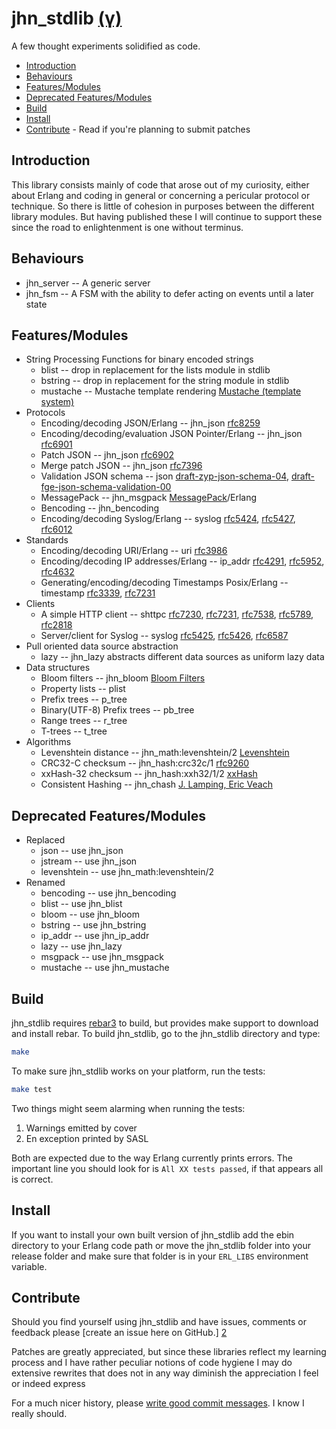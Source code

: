 jhn_stdlib [(γ)][5]
==========

A few thought experiments solidified as code.

  * [Introduction](#introduction)
  * [Behaviours](#behaviours)
  * [Features/Modules](#features)
  * [Deprecated Features/Modules](#deprecated)
  * [Build](#build)
  * [Install](#install)
  * [Contribute](#contribute) - Read if you're planning to submit patches

<a name='introduction'>

Introduction
------------

This library consists mainly of code that arose out of my curiosity, either
about Erlang and coding in general or concerning a pericular protocol or
technique. So there is little of cohesion in purposes between the different
library modules. But having published these I will continue to support these
since the road to enlightenment is one without terminus.

Behaviours
--------

  * jhn_server -- A generic server
  * jhn_fsm -- A FSM with the ability to defer acting on events until
    a later state

<a name='features'>

Features/Modules
--------

  * String Processing Functions for binary encoded strings
    * blist -- drop in replacement for the lists module in stdlib
    * bstring -- drop in replacement for the string module in stdlib
    * mustache -- Mustache template rendering [Mustache (template system)][37]
  * Protocols
    * Encoding/decoding JSON/Erlang  -- jhn_json [rfc8259][30]
    * Encoding/decoding/evaluation JSON Pointer/Erlang  -- jhn_json [rfc6901][8]
    * Patch JSON -- jhn_json [rfc6902][31]
    * Merge patch JSON -- jhn_json [rfc7396][32]
    * Validation JSON schema -- json [draft-zyp-json-schema-04][10],
                                     [draft-fge-json-schema-validation-00][11]
    * MessagePack -- jhn_msgpack [MessagePack][12]/Erlang
    * Bencoding -- jhn_bencoding
    * Encoding/decoding Syslog/Erlang -- syslog [rfc5424][13],
                                                [rfc5427][14],
                                                [rfc6012][29]
  * Standards
    * Encoding/decoding URI/Erlang -- uri [rfc3986][15]
    * Encoding/decoding IP addresses/Erlang -- ip_addr [rfc4291][16],
                                                       [rfc5952][17],
                                                       [rfc4632][18]
    * Generating/encoding/decoding Timestamps Posix/Erlang -- timestamp
                                                              [rfc3339][19],
                                                              [rfc7231][21]
  * Clients
    * A simple HTTP client -- shttpc [rfc7230][20], [rfc7231][21],
                                     [rfc7538][22], [rfc5789][23],
                                     [rfc2818][24]
    * Server/client for Syslog -- syslog [rfc5425][25], [rfc5426][26],
                                         [rfc6587][27]
  * Pull oriented data source abstraction
    * lazy -- jhn_lazy abstracts different data sources as uniform lazy data
  * Data structures
    * Bloom filters -- jhn_bloom [Bloom Filters][36]
    * Property lists -- plist
    * Prefix trees -- p_tree
    * Binary(UTF-8) Prefix trees -- pb_tree
    * Range trees -- r_tree
    * T-trees -- t_tree
  * Algorithms
    * Levenshtein distance -- jhn_math:levenshtein/2 [Levenshtein][35]
    * CRC32-C checksum -- jhn_hash:crc32c/1 [rfc9260][33]
    * xxHash-32 checksum -- jhn_hash:xxh32/1/2 [xxHash][34]
    * Consistent Hashing -- jhn_chash [J. Lamping, Eric Veach][28]

<a name='deprecated'>

Deprecated Features/Modules
--------

  * Replaced
    * json -- use jhn_json
    * jstream -- use jhn_json
    * levenshtein -- use jhn_math:levenshtein/2
  * Renamed
    * bencoding -- use jhn_bencoding
    * blist -- use jhn_blist
    * bloom -- use jhn_bloom
    * bstring -- use jhn_bstring
    * ip_addr -- use jhn_ip_addr
    * lazy -- use jhn_lazy
    * msgpack -- use jhn_msgpack
    * mustache -- use jhn_mustache


<a name='build'>

Build
-----

jhn_stdlib requires [rebar3][1] to build, but provides make support to download
and install rebar. To build jhn_stdlib, go to the jhn_stdlib directory and type:

```sh
make
```

To make sure jhn_stdlib works on your platform, run the tests:

```sh
make test
```

Two things might seem alarming when running the tests:

  1. Warnings emitted by cover
  2. En exception printed by SASL

Both are expected due to the way Erlang currently prints errors. The
important line you should look for is `All XX tests passed`, if that
appears all is correct.


<a name='install'>

Install
-------

If you want to install your own built version of jhn_stdlib add the ebin
directory to your Erlang code path or move the jhn_stdlib folder into your
release folder and make sure that folder is in your `ERL_LIBS`
environment variable.


<a name='contribute'>

Contribute
----------

Should you find yourself using jhn_stdlib and have issues, comments or
feedback please [create an issue here on GitHub.] [2]

Patches are greatly appreciated, but since these libraries reflect my
learning process and I have rather peculiar notions of code hygiene
I may do extensive rewrites that does not in any way diminish the
appreciation I feel or indeed express

For a much nicer history, please [write good commit messages][4].
I know I really should.

  [1]: https://github.com/erlang/rebar3
       "Rebar3 - A build tool for Erlang"
  [2]: http://github.com/JanHenryNystrom/jhn_stdlib/issues
       "jhn_stdlib issues"
  [4]: http://github.com/erlang/otp/wiki/Writing-good-commit-messages
       "Erlang/OTP commit messages"
  [5]: http://en.wikipedia.org/wiki/Software_release_life_cycle
       "Software release life cycle"
  [6]: http://www.ietf.org/rfc/rfc4627.txt
       "The application/json Media Type for JavaScript Object Notation (JSON)"
  [7]: http://www.ietf.org/rfc/rfc7159.txt
       "The JavaScript Object Notation (JSON) Data Interchange Format"
  [8]: http://www.ietf.org/rfc/rfc6901.txt
       "JavaScript Object Notation (JSON) Pointer"
  [10]: http://tools.ietf.org/id/draft-zyp-json-schema-04.txt
       "JSON Schema: core definitions and terminology"
  [11]: http://tools.ietf.org/id/draft-fge-json-schema-validation-00.txt
       "JSON Schema: interactive and non interactive validation"
  [12]: http://msgpack.org/
       "An efficient binary serialization format"
  [13]: http://www.ietf.org/rfc/rfc5424.txt
       "The Syslog Protocol"
  [14]: http://www.ietf.org/rfc/rfc5427.txt
       "Textual Conventions for Syslog Management"
  [15]: http://www.ietf.org/rfc/rfc3986.txt
       "Uniform Resource Identifier (URI): Generic Syntax"
  [16]: http://www.ietf.org/rfc/rfc4291.txt
       "IP Version 6 Addressing Architecture"
  [17]: http://www.ietf.org/rfc/rfc5952.txt
       "A Recommendation for IPv6 Address Text Representation"
  [18]: http://www.ietf.org/rfc/rfc4632.txt
       "Classless Inter-domain Routing (CIDR): The Internet Address Assignment and Aggregation Plan"
  [19]: http://www.ietf.org/rfc/rfc3339.txt
       "Date and Time on the Internet: Timestamps"
  [20]: http://www.ietf.org/rfc/rfc7230.txt
       "Hypertext Transfer Protocol (HTTP/1.1): Message Syntax and Routing"
  [21]: http://www.ietf.org/rfc/rfc7231.txt
       "Hypertext Transfer Protocol (HTTP/1.1): Semantics and Content"
  [22]: http://www.ietf.org/rfc/rfc7538.txt
       "The Hypertext Transfer Protocol Status Code 308 (Permanent Redirect)"
  [23]: http://www.ietf.org/rfc/rfc5789.txt
       "PATCH Method for HTTP"
  [24]: http://www.ietf.org/rfc/rfc2818.txt
       "HTTP Over TLS (rfc2818)"
  [25]: http://www.ietf.org/rfc/rfc5425.txt
       "Transport Layer Security (TLS) Transport Mapping for Syslog"
  [26]: http://www.ietf.org/rfc/rfc5426.txt
       "Transmission of Syslog Messages over UDP"
  [27]: http://www.ietf.org/rfc/rfc6587.txt
       "Transmission of Syslog Messages over TCP"
  [28]: https://arxiv.org/ftp/arxiv/papers/1406/1406.2294.pdf
       "A Fast, Minimal Memory, Consistent Hash Algorithm, John Lamping, Eric Veach"
  [29]: http://www.ietf.org/rfc/rfc6012.txt
        "Datagram Transport Layer Security (DTLS) Transport Mapping for Syslog"
  [30]: http://www.ietf.org/rfc/rfc8259.txt
        "The JavaScript Object Notation (JSON) Data Interchange Format"
  [31]: http://www.ietf.org/rfc/rfc6902.txt
        "JavaScript Object Notation (JSON) Patch"
  [32]: http://www.ietf.org/rfc/rfc7396.txt
        "JSON Merge Patch"
  [33]: http://www.ietf.org/rfc/rfc9260.txt
       "[Castagnoli93] G. Castagnoli, S. Braeuer and M. Herrman \"Optimization
                       of Cyclic Redundancy-Check Codes with 24 and 32 Parity
                       Bits\", IEEE Transact. on Communications, Vol. 41, No.
                       6, June 1993."
  [34]: http://github.com/Cyan4973/xxHash
        "xxHash - Extremely fast hash algorithm"
  [35]: https://en.wikipedia.org/wiki/Levenshtein_distance
        "Levenshtein distance"
  [36]: https://en.wikipedia.org/wiki/Bloom_filter
        "Bloom filter"
  [37]: https://en.wikipedia.org/wiki/Mustache_(template_system)
        "Mustache (template system)"
